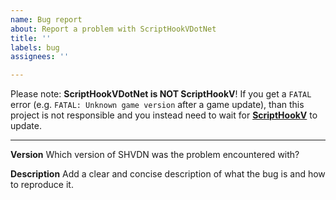 ```yaml
---
name: Bug report
about: Report a problem with ScriptHookVDotNet
title: ''
labels: bug
assignees: ''

---
```


Please note: **ScriptHookVDotNet is NOT ScriptHookV**!
If you get a `FATAL` error (e.g. `FATAL: Unknown game version` after a game update), than this project is not responsible and you instead need to wait for [**ScriptHookV**](http://www.dev-c.com/gtav/scripthookv/) to update.

-----

**Version**
Which version of SHVDN was the problem encountered with?

**Description**
Add a clear and concise description of what the bug is and how to reproduce it.
